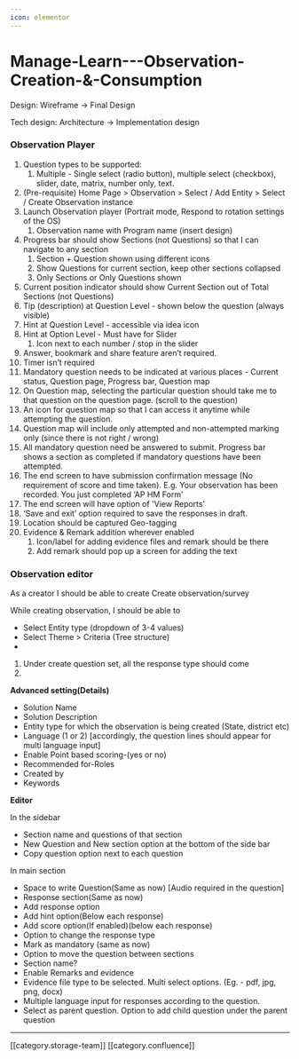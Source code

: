 ```yaml
---
icon: elementor
---
```


# Manage-Learn---Observation-Creation-&-Consumption

Design: Wireframe → Final Design

Tech design: Architecture → Implementation design

### Observation Player

1. Question types to be supported:
   1. Multiple - Single select (radio button), multiple select (checkbox), slider, date, matrix, number only, text.
2. (Pre-requisite) Home Page > Observation > Select / Add Entity > Select / Create Observation instance
3. Launch Observation player (Portrait mode, Respond to rotation settings of the OS)
   1. Observation name with Program name (insert design)
4. Progress bar should show Sections (not Questions) so that I can navigate to any section
   1. Section + Question shown using different icons
   2. Show Questions for current section, keep other sections collapsed
   3. Only Sections or Only Questions shown
5. Current position indicator should show Current Section out of Total Sections (not Questions)
6. Tip (description) at Question Level - shown below the question (always visible)
7. Hint at Question Level - accessible via idea icon
8. Hint at Option Level - Must have for Slider
   1. Icon next to each number / stop in the slider
9. Answer, bookmark and share feature aren’t required.
10. Timer isn’t required
11. Mandatory question needs to be indicated at various places - Current status, Question page, Progress bar, Question map
12. On Question map, selecting the particular question should take me to that question on the question page. (scroll to the question)
13. An icon for question map so that I can access it anytime while attempting the question.
14. Question map will include only attempted and non-attempted marking only (since there is not right / wrong)
15. All mandatory question need be answered to submit. Progress bar shows a section as completed if mandatory questions have been attempted.
16. The end screen to have submission confirmation message (No requirement of score and time taken). E.g. Your observation has been recorded. You just completed ‘AP HM Form’
17. The end screen will have option of 'View Reports'
18. ‘Save and exit’ option required to save the responses in draft.
19. Location should be captured Geo-tagging
20. Evidence & Remark addition wherever enabled
    1. Icon/label for adding evidence files and remark should be there
    2. Add remark should pop up a screen for adding the text

### Observation editor

As a creator I should be able to create Create observation/survey

While creating observation, I should be able to

* Select Entity type (dropdown of 3-4 values)
* Select Theme > Criteria (Tree structure)
*

1. Under create question set, all the response type should come
2.

**Advanced setting(Details)**

* Solution Name
* Solution Description
* Entity type for which the observation is being created (State, district etc)
* Language (1 or 2) \[accordingly, the question lines should appear for multi language input]
* Enable Point based scoring-(yes or no)
* Recommended for-Roles
* Created by
* Keywords

**Editor**

In the sidebar

* Section name and questions of that section
* New Question and New section option at the bottom of the side bar
* Copy question option next to each question

In main section

* Space to write Question(Same as now) \[Audio required in the question]
* Response section(Same as now)
* Add response option
* Add hint option(Below each response)
* Add score option(If enabled)(below each response)
* Option to change the response type
* Mark as mandatory (same as now)&#x20;
* Option to move the question between sections
* Section name?
* Enable Remarks and evidence
* Evidence file type to be selected. Multi select options. (Eg. - pdf, jpg, png, docx)
* Multiple language input for responses according to the question.
* Select as parent question. Option to add child question under the parent question

***

\[\[category.storage-team]] \[\[category.confluence]]
